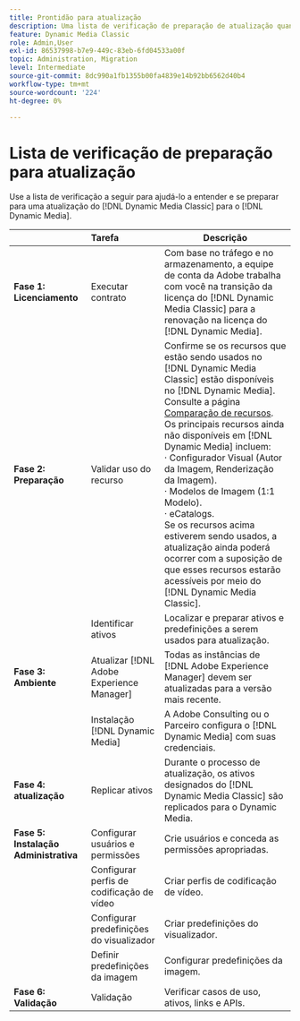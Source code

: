 ```yaml
---
title: Prontidão para atualização
description: Uma lista de verificação de preparação de atualização quando você deseja avançar de [!DNL Adobe Dynamic Media Classic] para [!DNL Dynamic Media] em [!DNL Adobe Experience Manager].
feature: Dynamic Media Classic
role: Admin,User
exl-id: 86537998-b7e9-449c-83eb-6fd04533a00f
topic: Administration, Migration
level: Intermediate
source-git-commit: 8dc990a1fb1355b00fa4839e14b92bb6562d40b4
workflow-type: tm+mt
source-wordcount: '224'
ht-degree: 0%

---
```


# Lista de verificação de preparação para atualização

Use a lista de verificação a seguir para ajudá-lo a entender e se preparar para uma atualização do [!DNL Dynamic Media Classic] para o [!DNL Dynamic Media].

|  | Tarefa | Descrição |
| :--- | :--- | --- |
| **Fase 1: Licenciamento** | Executar contrato | Com base no tráfego e no armazenamento, a equipe de conta da Adobe trabalha com você na transição da licença do [!DNL Dynamic Media Classic] para a renovação na licença do [!DNL Dynamic Media]. |
| **Fase 2: Preparação** | Validar uso do recurso | Confirme se os recursos que estão sendo usados no [!DNL Dynamic Media Classic] estão disponíveis no [!DNL Dynamic Media]. Consulte a página [Comparação de recursos](/help/using/upgrade-feature-comparison.md). Os principais recursos ainda não disponíveis em [!DNL Dynamic Media] incluem:<br>· Configurador Visual (Autor da Imagem, Renderização da Imagem).<br>· Modelos de Imagem (1:1 Modelo).<br>· eCatalogs.<br>Se os recursos acima estiverem sendo usados, a atualização ainda poderá ocorrer com a suposição de que esses recursos estarão acessíveis por meio do [!DNL Dynamic Media Classic]. |
|   | Identificar ativos | Localizar e preparar ativos e predefinições a serem usados para atualização. |
| **Fase 3: Ambiente** | Atualizar [!DNL Adobe Experience Manager] | Todas as instâncias de [!DNL Adobe Experience Manager] devem ser atualizadas para a versão mais recente. |
|   | Instalação [!DNL Dynamic Media] | A Adobe Consulting ou o Parceiro configura o [!DNL Dynamic Media] com suas credenciais. |
| **Fase 4: atualização** | Replicar ativos | Durante o processo de atualização, os ativos designados do [!DNL Dynamic Media Classic] são replicados para o Dynamic Media. |
| **Fase 5: Instalação Administrativa** | Configurar usuários e permissões | Crie usuários e conceda as permissões apropriadas. |
|   | Configurar perfis de codificação de vídeo | Criar perfis de codificação de vídeo. |
|   | Configurar predefinições do visualizador | Criar predefinições do visualizador. |
|   | Definir predefinições da imagem | Configurar predefinições da imagem. |
| **Fase 6: Validação** | Validação | Verificar casos de uso, ativos, links e APIs. |
